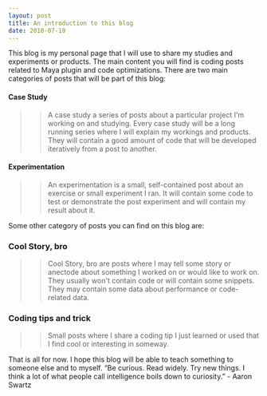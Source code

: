 ```yaml
---
layout: post
title: An introduction to this blog
date: 2018-07-19 
---
```


This blog is my personal page that I will use to share my studies and experiments or products.
The main content you will find is coding posts related to Maya plugin and code optimizations.
There are two main categories of posts that will be part of this blog:


#### Case Study

>> A case study a series of posts about a particular project I'm working on and studying.
>> Every case study will be a long running series where I will explain my workings and products.
>> They will contain a good amount of code that will be developed iteratively from a post to another.

#### Experimentation

>> An experimentation is a small, self-contained post about an exercise or small experiment I ran.
>> It will contain some code to test or demonstrate the post experiment and will contain my result about it.

Some other category of posts you can find on this blog are:

### Cool Story, bro

>> Cool Story, bro are posts where I may tell some story or anectode about something I worked on or would like to work on.
>> They usually won't contain code or will contain some snippets. They may contain some data about performance or code-related data.

### Coding tips and trick

>> Small posts where I share a coding tip I just learned or used that I find cool or interesting in someway.


That is all for now. I hope this blog will be able to teach something to someone else and to myself.
    “Be curious. Read widely. Try new things. I think a lot of what people call intelligence boils down to curiosity.” - Aaron Swartz
